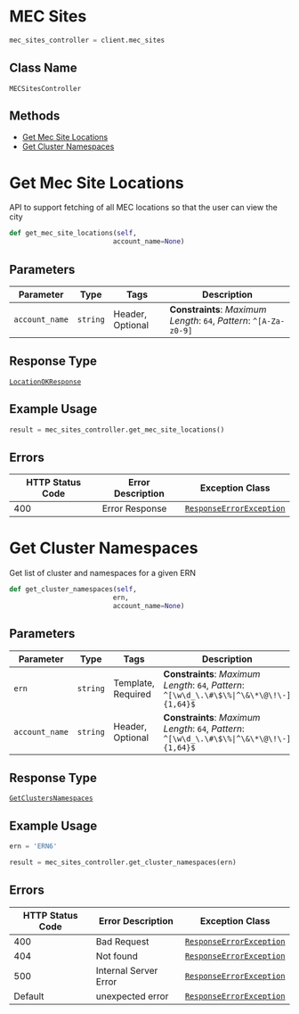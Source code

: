 # MEC Sites

```python
mec_sites_controller = client.mec_sites
```

## Class Name

`MECSitesController`

## Methods

* [Get Mec Site Locations](../../doc/controllers/mec-sites.md#get-mec-site-locations)
* [Get Cluster Namespaces](../../doc/controllers/mec-sites.md#get-cluster-namespaces)


# Get Mec Site Locations

API to support fetching of all MEC locations so that the user can view the city

```python
def get_mec_site_locations(self,
                          account_name=None)
```

## Parameters

| Parameter | Type | Tags | Description |
|  --- | --- | --- | --- |
| `account_name` | `string` | Header, Optional | **Constraints**: *Maximum Length*: `64`, *Pattern*: `^[A-Za-z0-9]` |

## Response Type

[`LocationOKResponse`](../../doc/models/location-ok-response.md)

## Example Usage

```python
result = mec_sites_controller.get_mec_site_locations()
```

## Errors

| HTTP Status Code | Error Description | Exception Class |
|  --- | --- | --- |
| 400 | Error Response | [`ResponseErrorException`](../../doc/models/response-error-exception.md) |


# Get Cluster Namespaces

Get list of cluster and namespaces for a given ERN

```python
def get_cluster_namespaces(self,
                          ern,
                          account_name=None)
```

## Parameters

| Parameter | Type | Tags | Description |
|  --- | --- | --- | --- |
| `ern` | `string` | Template, Required | **Constraints**: *Maximum Length*: `64`, *Pattern*: `^[\w\d_\.\#\$\%\|^\&\*\@\!\-]{1,64}$` |
| `account_name` | `string` | Header, Optional | **Constraints**: *Maximum Length*: `64`, *Pattern*: `^[\w\d_\.\#\$\%\|^\&\*\@\!\-]{1,64}$` |

## Response Type

[`GetClustersNamespaces`](../../doc/models/get-clusters-namespaces.md)

## Example Usage

```python
ern = 'ERN6'

result = mec_sites_controller.get_cluster_namespaces(ern)
```

## Errors

| HTTP Status Code | Error Description | Exception Class |
|  --- | --- | --- |
| 400 | Bad Request | [`ResponseErrorException`](../../doc/models/response-error-exception.md) |
| 404 | Not found | [`ResponseErrorException`](../../doc/models/response-error-exception.md) |
| 500 | Internal Server Error | [`ResponseErrorException`](../../doc/models/response-error-exception.md) |
| Default | unexpected error | [`ResponseErrorException`](../../doc/models/response-error-exception.md) |

